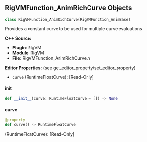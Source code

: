 ## RigVMFunction_AnimRichCurve Objects

```python
class RigVMFunction_AnimRichCurve(RigVMFunction_AnimBase)
```

Provides a constant curve to be used for multiple curve evaluations

**C++ Source:**

- **Plugin**: RigVM
- **Module**: RigVM
- **File**: RigVMFunction_AnimRichCurve.h

**Editor Properties:** (see get_editor_property/set_editor_property)

- ``curve`` (RuntimeFloatCurve):  [Read-Only]

<a id="unreal.RigVMFunction_AnimRichCurve.__init__"></a>

#### __init__

```python
def __init__(curve: RuntimeFloatCurve = []) -> None
```

<a id="unreal.RigVMFunction_AnimRichCurve.curve"></a>

#### curve

```python
@property
def curve() -> RuntimeFloatCurve
```

(RuntimeFloatCurve):  [Read-Only]

<a id="unreal.RigUnit_AnimRichCurve"></a>